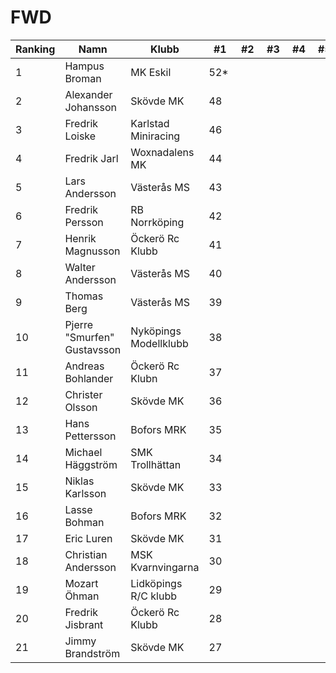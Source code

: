 # FWD
| Ranking | Namn                        | Klubb                 |  #1 |  #2 |  #3 |  #4 |  #5 | Final | Tot |
| ------- | --------------------------- | --------------------- | --- | --- | --- | --- | --- | ----- | --- |
| 1       | Hampus Broman               | MK Eskil              | 52* |     |     |     |     |       | 52  |
| 2       | Alexander Johansson         | Skövde MK             | 48  |     |     |     |     |       | 48  |
| 3       | Fredrik Loiske              | Karlstad Miniracing   | 46  |     |     |     |     |       | 46  |
| 4       | Fredrik Jarl                | Woxnadalens MK        | 44  |     |     |     |     |       | 44  |
| 5       | Lars Andersson              | Västerås MS           | 43  |     |     |     |     |       | 43  |
| 6       | Fredrik Persson             | RB Norrköping         | 42  |     |     |     |     |       | 42  |
| 7       | Henrik Magnusson            | Öckerö Rc Klubb       | 41  |     |     |     |     |       | 41  |
| 8       | Walter Andersson            | Västerås MS           | 40  |     |     |     |     |       | 40  |
| 9       | Thomas Berg                 | Västerås MS           | 39  |     |     |     |     |       | 39  |
| 10      | Pjerre "Smurfen" Gustavsson | Nyköpings Modellklubb | 38  |     |     |     |     |       | 38  |
| 11      | Andreas Bohlander           | Öckerö Rc Klubn       | 37  |     |     |     |     |       | 37  |
| 12      | Christer Olsson             | Skövde MK             | 36  |     |     |     |     |       | 36  |
| 13      | Hans Pettersson             | Bofors MRK            | 35  |     |     |     |     |       | 35  |
| 14      | Michael Häggström           | SMK Trollhättan       | 34  |     |     |     |     |       | 34  |
| 15      | Niklas Karlsson             | Skövde MK             | 33  |     |     |     |     |       | 33  |
| 16      | Lasse Bohman                | Bofors MRK            | 32  |     |     |     |     |       | 32  |
| 17      | Eric Luren                  | Skövde MK             | 31  |     |     |     |     |       | 31  |
| 18      | Christian Andersson         | MSK Kvarnvingarna     | 30  |     |     |     |     |       | 30  |
| 19      | Mozart Öhman                | Lidköpings R/C klubb  | 29  |     |     |     |     |       | 29  |
| 20      | Fredrik Jisbrant            | Öckerö Rc Klubb       | 28  |     |     |     |     |       | 28  |
| 21      | Jimmy Brandström            | Skövde MK             | 27  |     |     |     |     |       | 27  |
